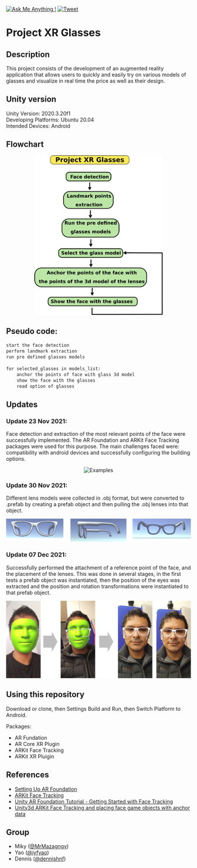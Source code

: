 [![Ask Me Anything !](https://img.shields.io/badge/Ask%20me-anything-1abc9c.svg)](https://github.com/dennishnf/project-glasses/issues)
[![Tweet](https://img.shields.io/twitter/url/http/shields.io.svg?style=social)](https://twitter.com/intent/tweet?text=Download%20and%20use%20the%20Project%20XR%20Glasses&url=https://github.com/dennishnf/project-glasses&hashtags=unity,augmentedreality,unity3d,facedetection,arkit)


# Project XR Glasses


## Description

This project consists of the development of an augmented reality application that allows users to quickly and easily try on various models of glasses and visualize in real time the price as well as their design. 


## Unity version

Unity Version: 2020.3.20f1   
Developing Platforms: Ubuntu 20.04     
Intended Devices: Android   


## Flowchart

<p align="center">
<img src="imgs_/diagram.png" alt="Flowchart" width="350"/>
</p>


## Pseudo code: 

```
start the face detection
perform landmark extraction
run pre defined glasses models

for selected_glasses in models_list:
	anchor the points of face with glass 3d model
	show the face with the glasses
	read option of glasses
```


## Updates

### Update 23 Nov 2021:

Face detection and extraction of the most relevant points of the face were successfully implemented. The AR Foundation and ARKit Face Tracking packages were used for this purpose. The main challenges faced were: compatibility with android devices and successfully configuring the building options. 

<p align="center">
<img src="imgs_/face-mask.png" alt="Examples" width="600"/>
</p>


### Update 30 Nov 2021:

Different lens models were collected in .obj format, but were converted to .prefab by creating a prefab object and then pulling the .obj lenses into that object. 

<p align="center">
<img src="imgs_/glasses.png" alt="Examples" width="600"/>
</p>


### Update 07 Dec 2021:

Successfully performed the attachment of a reference point of the face, and the placement of the lenses. This was done in several stages, in the first tests a prefab object was instantiated, then the position of the eyes was extracted and the position and rotation transformations were instantiated to that prefab object.

<p align="center">
<img src="imgs_/glasses-face.png" alt="Examples" width="600"/>
</p>



## Using this repository

Download or clone, then Settings Build and Run, then Switch Platform to Android.

Packages:

- AR Fundation   
- AR Core XR Plugin   
- ARKit Face Tracking   
- ARKit XR Pluigin       



## References

- [Setting Up AR Foundation](https://learn.unity.com/tutorial/setting-up-ar-foundation#5fe2be51edbc2a1f5e69872f)    
- [ARKit Face Tracking](https://docs.unity3d.com/Packages/com.unity.xr.arkit-face-tracking@4.1/manual/index.html)    
- [Unity AR Foundation Tutorial - Getting Started with Face Tracking](https://www.youtube.com/watch?v=y0L_AdJICEU)    
- [Unity3d ARKit Face Tracking and placing face game objects with anchor data
](https://www.youtube.com/watch?v=JQEovMKq2U0)    



## Group

- Miky ([@MrMazagngy](https://github.com/MrMazagngy))   
- Yao ([@iyfyao](https://github.com/iyfyao))    
- Dennis ([@dennishnf](https://github.com/dennishnf))   




<!---

git pull
git add -A
git commit -m "v0"
git push -u origin main

--->

